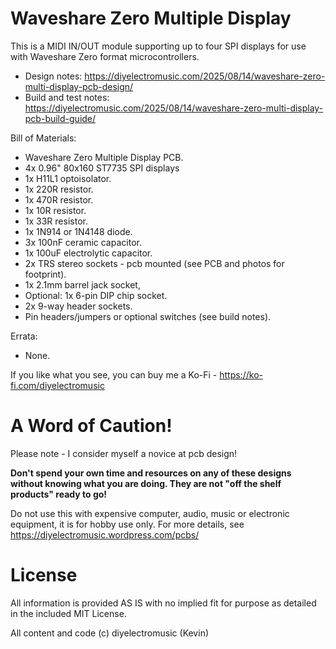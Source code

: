 # Waveshare Zero Multiple Display

This is a MIDI IN/OUT module supporting up to four SPI displays for use with Waveshare Zero format microcontrollers.

- Design notes: https://diyelectromusic.com/2025/08/14/waveshare-zero-multi-display-pcb-design/
- Build and test notes: https://diyelectromusic.com/2025/08/14/waveshare-zero-multi-display-pcb-build-guide/

Bill of Materials:
- Waveshare Zero Multiple Display PCB.
- 4x 0.96" 80x160 ST7735 SPI displays
- 1x H11L1 optoisolator.
- 1x 220R resistor.
- 1x 470R resistor.
- 1x 10R resistor.
- 1x 33R resistor.
- 1x 1N914 or 1N4148 diode.
- 3x 100nF ceramic capacitor.
- 1x 100uF electrolytic capacitor.
- 2x TRS stereo sockets - pcb mounted (see PCB and photos for footprint).
- 1x 2.1mm barrel jack socket,
- Optional: 1x 6-pin DIP chip socket.
- 2x 9-way header sockets.
- Pin headers/jumpers or optional switches (see build notes).

Errata:
- None.

If you like what you see, you can buy me a Ko-Fi - https://ko-fi.com/diyelectromusic

#  A Word of Caution!

Please note - I consider myself a novice at pcb design!

**Don't spend your own time and resources on any of these designs without knowing what you are doing.  They are not "off the shelf products" ready to go!**

Do not use this with expensive computer, audio, music or electronic equipment, it is for hobby use only.  For more details, see https://diyelectromusic.wordpress.com/pcbs/

# License

All information is provided AS IS with no implied fit for purpose as detailed in the included MIT License.

All content and code (c) diyelectromusic (Kevin)

